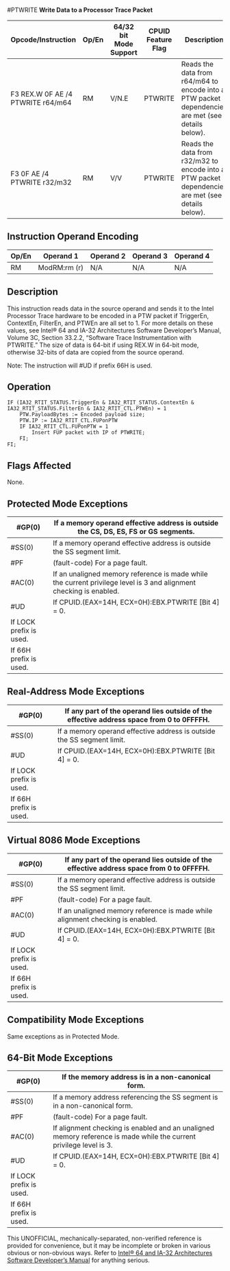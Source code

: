 #PTWRITE
**Write Data to a Processor Trace Packet**

| Opcode/Instruction                | Op/En | 64/32 bit Mode Support | CPUID Feature Flag | Description                                                                                          |
| --------------------------------- | ----- | ---------------------- | ------------------ | ---------------------------------------------------------------------------------------------------- |
| F3 REX.W 0F AE /4 PTWRITE r64/m64 | RM    | V/N.E                  | PTWRITE            | Reads the data from r64/m64 to encode into a PTW packet if dependencies are met (see details below). |
| F3 0F AE /4 PTWRITE r32/m32       | RM    | V/V                    | PTWRITE            | Reads the data from r32/m32 to encode into a PTW packet if dependencies are met (see details below). |

## Instruction Operand Encoding

| Op/En | Operand 1    | Operand 2 | Operand 3 | Operand 4 |
| ----- | ------------ | --------- | --------- | --------- |
| RM    | ModRM:rm (r) | N/A       | N/A       | N/A       |

## Description

This instruction reads data in the source operand and sends it to the Intel Processor Trace hardware to be encoded in a PTW packet if TriggerEn, ContextEn, FilterEn, and PTWEn are all set to 1. For more details on these values, see Intel® 64 and IA-32 Architectures Software Developer’s Manual, Volume 3C, Section 33.2.2, “Software Trace Instrumentation with PTWRITE.” The size of data is 64-bit if using REX.W in 64-bit mode, otherwise 32-bits of data are copied from the source operand.

Note: The instruction will #​​​UD if prefix 66H is used.

## Operation

```
IF (IA32_RTIT_STATUS.TriggerEn & IA32_RTIT_STATUS.ContextEn & IA32_RTIT_STATUS.FilterEn & IA32_RTIT_CTL.PTWEn) = 1
    PTW.PayloadBytes := Encoded payload size;
    PTW.IP := IA32_RTIT_CTL.FUPonPTW
    IF IA32_RTIT_CTL.FUPonPTW = 1
        Insert FUP packet with IP of PTWRITE;
    FI;
FI;

```

## Flags Affected

None.

## Protected Mode Exceptions

| \#​​​​GP(0)             | If a memory operand effective address is outside the CS, DS, ES, FS or GS segments.                                |
| ----------------------- | ------------------------------------------------------------------------------------------------------------------ |
| \#​​​​​SS(0)            | If a memory operand effective address is outside the SS segment limit.                                             |
| \#​PF                   | (fault-code) For a page fault.                                                                                     |
| \#​AC(0)                | If an unaligned memory reference is made while the current privilege level is 3 and alignment checking is enabled. |
| #​​​UD                  | If CPUID.(EAX=14H, ECX=0H):EBX.PTWRITE [Bit 4] = 0.                                                                |
| If LOCK prefix is used. |
| If 66H prefix is used.  |

## Real-Address Mode Exceptions

| \#​​​​GP(0)             | If any part of the operand lies outside of the effective address space from 0 to 0FFFFH. |
| ----------------------- | ---------------------------------------------------------------------------------------- |
| \#​​​​​SS(0)            | If a memory operand effective address is outside the SS segment limit.                   |
| #​​​UD                  | If CPUID.(EAX=14H, ECX=0H):EBX.PTWRITE [Bit 4] = 0.                                      |
| If LOCK prefix is used. |
| If 66H prefix is used.  |

## Virtual 8086 Mode Exceptions

| \#​​​​GP(0)             | If any part of the operand lies outside of the effective address space from 0 to 0FFFFH. |
| ----------------------- | ---------------------------------------------------------------------------------------- |
| \#​​​​​SS(0)            | If a memory operand effective address is outside the SS segment limit.                   |
| \#​PF                   | (fault-code) For a page fault.                                                           |
| \#​AC(0)                | If an unaligned memory reference is made while alignment checking is enabled.            |
| #​​​UD                  | If CPUID.(EAX=14H, ECX=0H):EBX.PTWRITE [Bit 4] = 0.                                      |
| If LOCK prefix is used. |
| If 66H prefix is used.  |

## Compatibility Mode Exceptions

Same exceptions as in Protected Mode.

## 64-Bit Mode Exceptions

| \#​​​​GP(0)             | If the memory address is in a non-canonical form.                                                                  |
| ----------------------- | ------------------------------------------------------------------------------------------------------------------ |
| \#​​​​​SS(0)            | If a memory address referencing the SS segment is in a non-canonical form.                                         |
| \#​PF                   | (fault-code) For a page fault.                                                                                     |
| \#​AC(0)                | If alignment checking is enabled and an unaligned memory reference is made while the current privilege level is 3. |
| #​​​UD                  | If CPUID.(EAX=14H, ECX=0H):EBX.PTWRITE [Bit 4] = 0.                                                                |
| If LOCK prefix is used. |
| If 66H prefix is used.  |

This UNOFFICIAL, mechanically-separated, non-verified reference is provided for convenience, but it may be
incomplete or broken in various obvious or non-obvious
ways. Refer to [Intel® 64 and IA-32 Architectures Software Developer’s Manual](https://software.intel.com/en-us/download/intel-64-and-ia-32-architectures-sdm-combined-volumes-1-2a-2b-2c-2d-3a-3b-3c-3d-and-4) for anything serious.
